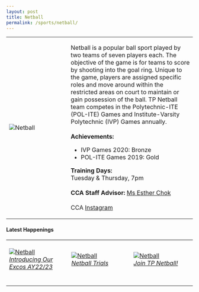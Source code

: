 ```yaml
---
layout: post
title: Netball
permalink: /sports/netball/
---
```

<table>
    <tr>
        <td style="width:33%"><image src="/images/CCA_netball.jpg" style="display:block;margin-left:auto;margin-right:auto;" alt="Netball"></image></td>
        <td>
            <p>
                Netball is a popular ball sport played by two teams of seven players each. The objective of the game is for teams to score by shooting into the goal ring. Unique to the game, players are assigned specific roles and move around within the restricted areas on court to maintain or gain possession of the ball. TP Netball team competes in the Polytechnic-ITE (POL-ITE) Games and Institute-Varsity Polytechnic (IVP) Games annually.<br>
                <br>
                <b>Achievements:</b><br>
                <ul>
                    <li>IVP Games 2020: Bronze</li>
                    <li>POL-ITE Games 2019: Gold</li>
                </ul>
            </p>
            <p>
                <b>Training Days:</b><br>
                Tuesday & Thursday, 7pm<br>
                <br>
                <b>CCA Staff Advisor:</b> <a href="mailto:echok@tp.edu.sg">Ms Esther Chok</a><br>
                <br>
                CCA <a href="https://www.instagram.com/tpnetball_">Instagram</a>
            </p>
        </td>
    </tr>
</table>


#### Latest Happenings

<table>
    <tr>
        <td style="width:33%"><br>
            <a href="https://www.instagram.com/p/CdfVcMPpCgt/">
                <image src="/images/Sports/NETBALL_Introducing Our Excos AY22-23.png" style="display:block;margin-left:auto;margin-right:auto;" alt="Netball">
                <h6 style="margin-top:0%">Introducing Our Excos AY22/23</h6>
                </image>
            </a>
        </td>
        <td style="width:33%"><br>
            <a href="https://www.instagram.com/p/CczQgSzPQjG/">
                <image src="/images/Sports/NETBALL_Netball Trials.png" style="display:block;margin-left:auto;margin-right:auto;" alt="Netball">
                <h6 style="margin-top:0%">Netball Trials</h6>
                </image>
            </a>
        </td>
        <td style="width:33%"><br>
            <a href="https://www.instagram.com/p/CckBQlspfy5/">
                <image src="/images/Sports/NETBALL_Join TP Netball.png" style="display:block;margin-left:auto;margin-right:auto;" alt="Netball">
                <h6 style="margin-top:0%">Join TP Netball!</h6>
                </image>
            </a>
        </td>
    </tr>
</table>